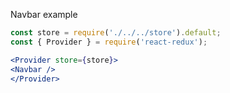Navbar example

```jsx
const store = require('./../../store').default;
const { Provider } = require('react-redux');

<Provider store={store}>
<Navbar />
</Provider>
```